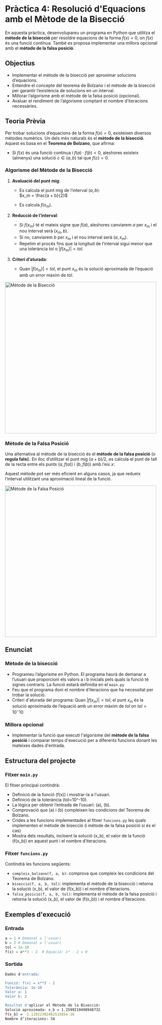 # Pràctica 4: Resolució d'Equacions amb el Mètode de la Bisecció

En aquesta pràctica, desenvolupareu un programa en Python que utilitza el **mètode de la bisecció** per resoldre equacions de la forma $f(x) = 0$, on $f(x)$ és una funció contínua. També es proposa implementar una millora opcional amb el **mètode de la falsa posició**.

## Objectius

- Implementar el mètode de la bisecció per aproximar solucions d’equacions.
- Entendre el concepte del teorema de Bolzano i el mètode de la bisecció per garantir l’existència de solucions en un interval.
- Millorar l’algorisme amb el mètode de la falsa posició (opcional).
- Avaluar el rendiment de l’algorisme comptant el nombre d’iteracions necessàries.

## Teoria Prèvia

Per trobar solucions d’equacions de la forma $f(x) = 0$, existeixen diversos mètodes numèrics. Un dels més naturals és el **mètode de la bisecció**. Aquest es basa en el **Teorema de Bolzano**, que afirma:

- Si $f(x)$ és una funció contínua i $f(a) \cdot f(b) < 0$, aleshores existeix (almenys) una solució $c \in (a, b)$ tal que $f(c) = 0$.

### Algorisme del Mètode de la Bisecció

1. **Avaluació del punt mig**: 
   - Es calcula el punt mig de l’interval $(a, b)$:  
     $x_m = \frac{a + b}{2}$
     
   - Es calcula $f(x_m)$.

2. **Reducció de l’interval**:
   - Si $f(x_m)$ té el mateix signe que $f(a)$, aleshores canviarem  $a$ per $x_m$ i el nou interval serà $(x_m, b)$.
   - Si no, canviarem $b$ per $x_m$ i el nou interval serà $(a, x_m)$.
   - Repetim el procés fins que la longitud de l’interval sigui menor que una tolerància $tol$ o $|f(x_m)| < tol$.

3. **Criteri d’aturada**:
   - Quan $|f(x_m)| < tol$, el punt $x_m$ és la solució aproximada de l’equació amb un error màxim de $tol$.

<img src="./images/bisection.png" alt="Mètode de la Bisecció" height="500">

### Mètode de la Falsa Posició

Una alternativa al mètode de la bisecció és el **mètode de la falsa posició** (o **regula falsi**). En lloc d’utilitzar el punt mig $(a + b)/2$, es calcula el punt de tall de la recta entre els punts $(a, f(a))$ i $(b, f(b))$ amb l’eix $x$:

Aquest mètode pot ser més eficient en alguns casos, ja que redueix l’interval utilitzant una aproximació lineal de la funció.

<img src="./images/False_position_method.png" alt="Mètode de la Falsa Posició" height="500">

## Enunciat

### Mètode de la bisecció

- Programeu l’algorisme en Python. El programa haurà de demanar a l’usuari que proporcioni
els valors a i b inicials pels quals la funció té signes contraris. La funció estarà definidia en el `main.py`
- Feu que el programa doni el nombre d’iteracions que ha necessitat per trobar la solució.
- Criteri d'aturada del programa: Quan $|f(x_m)| < tol$, el punt $x_m$ és la solució aproximada de l’equació amb un error màxim de $tol$ on $tol=10^-10$

### Millora opcional

- Implementar la funció que executi l'algorisme del **mètode de la falsa posició** i comparar temps d'execució per a diferents funcions donant les mateixes dades d'entrada.

## Estructura del projecte

### Fitxer `main.py`

El fitxer principal contindrà:

- Definició de la funció \(f(x)\) i mostrar-la a l'usuari.
- Definició de la tolerància \(tol=10^-10\).
- La lògica per obtenir l’entrada de l’usuari: \(a\), \(b\).
- Comprovació que \(a\) i \(b\) compleixen les condicions del Teorema de Bolzano.
- Crides a les funcions implementades al fitxer `funcions.py` les quals implementen el mètode de bisecció (i mètode de la falsa posició si és el cas)
- Mostra dels resultats, incloent la solució \(x_b\), el valor de la funció \(f(x_b)\) en aquest punt i el nombre d’iteracions.

### Fitxer `funcions.py`

Contindrà les funcions següents:

- `compleix_bolzano(f, a, b)`: comprova que compleix les condicions del Teorema de Bolzano.
- `biseccio(f, a, b, tol)`: implementa el mètode de la bisecció i retorna la solució \(x_b\), el valor de \(f(x_b)\) i el nombre d’iteracions.
- `falsa_posicio(f, a, b, tol)`: implementa el mètode de la falsa posició i retorna la solució \(x_b\), el valor de \(f(x_b)\) i el nombre d’iteracions.

## Exemples d'execució

### Entrada

```python
a = 1 # Demanat a l'usuari
b = 2 # Demanat a l'usuari
tol = 1e-10
f(x) = x**3 - 2  # Equació: x³ - 2 = 0
```

### Sortida

```bash
Dades d'entrada:

Funció: f(x) = x**3 - 2
Tolerància: 1e-10
Valor a: 1
Valor b: 2

Resultat d'aplicar el Mètode de la Bisecció:
Solució aproximada: x_b = 1.2599210498948732
f(x_b) = -1.1102230246251565e-16
Nombre d’iteracions: 34
```
